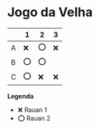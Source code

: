 # Jogo da Velha

|   | 1 | 2 | 3 |
|---|---|---|---|
| A |  ❌ | ⭕  |  ❌ |
| B | ⭕  |  ⭕ |   |
| C |  ⭕ | ❌  | ❌  |

**Legenda**

- ❌ Rauan 1
- ⭕ Rauan 2